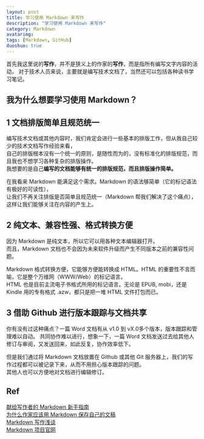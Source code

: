 ```yaml
---
layout: post
title: 学习使用 Markdown 来写作
description: "学习使用 Markdown 来写作"
category: Markdown
avatarimg: 
tags: [Markdown, GitHub]
duoshuo: true
---
```


首先我这里说的**写作**，并不是狭义上的作家的**写作**，而是指所有编写文字内容的活动，
对于技术人员来说，主要就是编写技术文档了，当然还可以包括各种读书学习笔记。

## 我为什么想要学习使用 Markdown？

## 1 文档排版简单且规范统一

编写技术文档或其他内容时，我们肯定会进行一些基本的排版工作，但从我自己较少的技术文档写作经验来看，  
自己的排版根本没有一个统一的原则，是随性而为的，没有标准化的排版规范，而且我也不想学习各种复杂的排版操作。  
我想要的是自己**编写的文档能够有统一的排版规范，而且排版操作简单。**

在我看来 Markdown 能满足这个需求。Markdown 的语法够简单（它的标记语法有极好的可读性），  
让我们不再关注排版是否简单且规范统一（Markdown 帮我们解决了这个痛点），这样让我们能够关注在内容的产生上。

## 2 纯文本、兼容性强、格式转换方便

因为 Markdown 是纯文本，所以它可以用各种文本编辑器打开。  
而且，Markdown 文档也不会因为未来软件升级而产生不同版本之前的兼容性问题。 

Markdown 格式转换方便，它能够方便能转换成 HTML。HTML 的重要性不言而喻，它是整个万维网（WWW/Web）的标记语言。  
HTML 也是目前主流电子书格式所用的标记语言。无论是 EPUB, mobi，还是 Kindle 用的专有格式 .azw，都只是把一堆 HTML 文件打包而已。

## 3 借助 Github 进行版本跟踪与文档共享

你有没有过这种痛点？一篇 Word 文档有从 v1.0 到 vX.0多个版本，版本跟踪和管理难以自动。
共同协作难以进行，想象一下，一篇 Word 文档发送过去给其他人修订与审阅，又发送回来，如此反复，协作效率低下。  

但是我们通过将 Markdown 文档放置在 Github 或其他 Git 服务器上，我们的写作过程都可以被记录下来，从而不用担心版本跟踪的问题。  
其他人也可以方便地对文档进行编辑修订。



## Ref
[献给写作者的 Markdown 新手指南](http://www.jianshu.com/p/q81RER)  
[为什么作家应该用 Markdown 保存自己的文稿](http://www.jianshu.com/p/qqGjLN)  
[Markdown 写作浅谈](http://www.jianshu.com/p/PpDNMG)  
[Markdown 项目官网](http://daringfireball.net/projects/markdown/)

